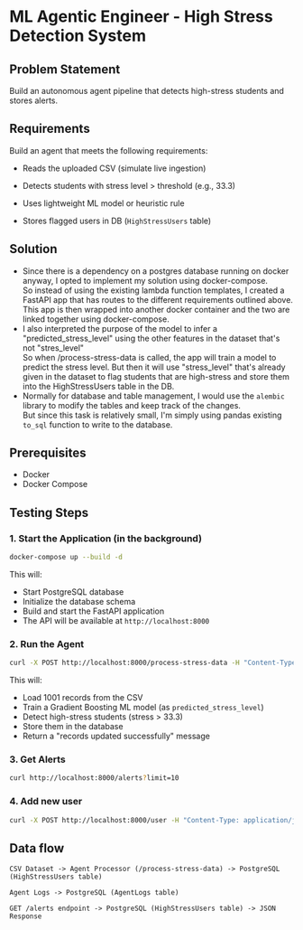 # ML Agentic Engineer - High Stress Detection System

## Problem Statement

Build an autonomous agent pipeline that detects high-stress students and stores alerts.

## Requirements
Build an agent that meets the following requirements:
   * Reads the uploaded CSV (simulate live ingestion)

   * Detects students with stress level \> threshold (e.g., 33.3)

   * Uses lightweight ML model or heuristic rule

   * Stores flagged users in DB (`HighStressUsers` table)

## Solution
 * Since there is a dependency on a postgres database running on docker anyway, I opted to implement my solution using docker-compose.\
   So instead of using the existing lambda function templates, I created a FastAPI app that has routes to the different requirements outlined above.\
   This app is then wrapped into another docker container and the two are linked together using docker-compose.
 * I also interpreted the purpose of the model to infer a "predicted_stress_level"  using the other features in the dataset that's not "stres_level"\
   So when /process-stress-data is called, the app will train a model to predict the stress level. But then it will use "stress_level" that's already\
   given in the dataset to flag students that are high-stress and store them into the HighStressUsers table in the DB.
 * Normally for database and table management, I would use the `alembic` library to modify the tables and keep track of the changes.\
   But since this task is relatively small, I'm simply using pandas existing `to_sql` function to write to the database.


## Prerequisites

- Docker
- Docker Compose

## Testing Steps

### 1. Start the Application (in the background)

```bash
docker-compose up --build -d 
```

This will:
- Start PostgreSQL database
- Initialize the database schema
- Build and start the FastAPI application
- The API will be available at `http://localhost:8000`

### 2. Run the Agent

```bash
curl -X POST http://localhost:8000/process-stress-data -H "Content-Type: application/json" -d '{"threshold": "33.3"}'
```

This will:
- Load 1001 records from the CSV
- Train a Gradient Boosting ML model (as `predicted_stress_level`)
- Detect high-stress students (stress > 33.3)
- Store them in the database
- Return a "records updated successfully" message

### 3. Get Alerts

```bash
curl http://localhost:8000/alerts?limit=10
```

### 4. Add new user
```bash
curl -X POST http://localhost:8000/user -H "Content-Type: application/json" -d '{"name": "BOOM", "id": "739e9599-ca49-40dd-8da2-0acf7506b152"}'
```

## Data flow

```
CSV Dataset -> Agent Processor (/process-stress-data) -> PostgreSQL (HighStressUsers table)

Agent Logs -> PostgreSQL (AgentLogs table)

GET /alerts endpoint -> PostgreSQL (HighStressUsers table) -> JSON Response
```

